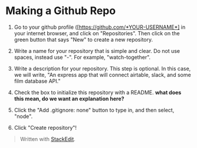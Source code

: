 
# Making a Github Repo

1. Go to your github profile ([https://github.com/*YOUR-USERNAME*] in your internet browser, and click on "Repositories". Then click on the green button that says "New" to create a new repository. 

2. Write a name for your repository that is simple and clear. Do not use spaces, instead use "-". For example, "watch-together".

3. Write a description for your repository. This step is optional. In this case, we will write, "An express app that will connect airtable, slack, and some film database API."

4. Check the box to initialize this repository with a README. **what does this mean, do we want an explanation here?**

5. Click the "Add .gitignore: none" button to type in, and then select, "node".

6. Click "Create repository"!



> Written with [StackEdit](https://stackedit.io/).
<!--stackedit_data:
eyJoaXN0b3J5IjpbLTEwNDk0MjY0NzIsNTgyMjY1NjEwLDIyNT
Q0NDY4NywxMzgzNTI4ODI2XX0=
-->